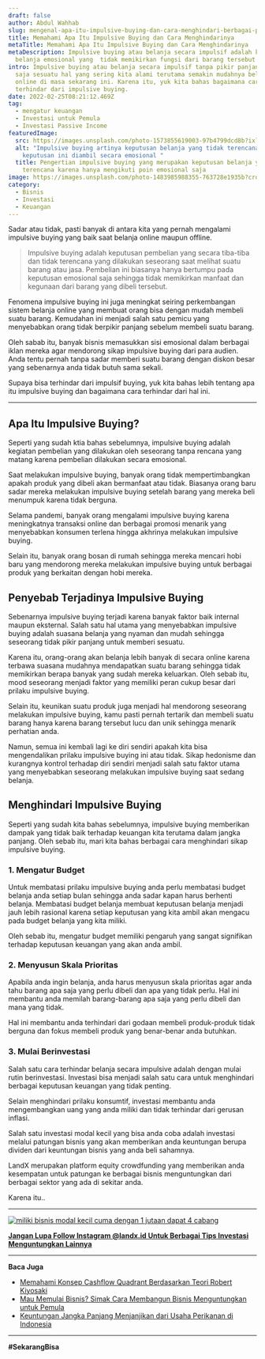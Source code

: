 ```yaml
---
draft: false
author: Abdul Wahhab
slug: mengenal-apa-itu-impulsive-buying-dan-cara-menghindari-berbagai-pemicu-impulsive-buying-selama-pandemi
title: Memahami Apa Itu Impulsive Buying dan Cara Menghindarinya
metaTitle: Memahami Apa Itu Impulsive Buying dan Cara Menghindarinya
metaDescription: Impulsive buying atau belanja secara impulsif adalah keputusan
  belanja emosional yang  tidak memikirkan fungsi dari barang tersebut
intro: Impulsive buying atau belanja secara impulsif tanpa pikir panjang tentu
  saja sesuatu hal yang sering kita alami terutama semakin mudahnya belanja
  online di masa sekarang ini. Karena itu, yuk kita bahas bagaimana cara agar
  terhindar dari impulsive buying.
date: 2022-02-25T08:21:12.469Z
tag:
  - mengatur keuangan
  - Investasi untuk Pemula
  - Investasi Passive Income
featuredImage:
  src: https://images.unsplash.com/photo-1573855619003-97b4799dcd8b?ixlib=rb-1.2.1&ixid=MnwxMjA3fDB8MHxwaG90by1wYWdlfHx8fGVufDB8fHx8&auto=format&fit=crop&w=1170&q=80
  alt: "Impulsive buying artinya keputusan belanja yang tidak terencana karena
    keputusan ini diambil secara emosional "
  title: Pengertian impulsive buying yang merupakan keputusan belanja yang tidak
    terencana karena hanya mengikuti poin emosional saja
image: https://images.unsplash.com/photo-1483985988355-763728e1935b?crop=entropy&cs=tinysrgb&fit=max&fm=jpg&ixid=MnwxMTc3M3wwfDF8c2VhcmNofDJ8fHNob3BwaW5nfGVufDB8fHx8MTY0MDE1OTI2MA&ixlib=rb-1.2.1&q=80&w=1080
category:
  - Bisnis
  - Investasi
  - Keuangan
---
```

Sadar atau tidak, pasti banyak di antara kita yang pernah mengalami impulsive buying yang baik saat belanja online maupun offline.

> Impulsive buying adalah keputusan pembelian yang secara tiba-tiba dan tidak terencana yang dilakukan seseorang saat melihat suatu barang atau jasa. Pembelian ini biasanya hanya bertumpu pada keputusan emosional saja sehingga tidak memikirkan manfaat dan kegunaan dari barang yang dibeli tersebut.

Fenomena impulsive buying ini juga meningkat seiring perkembangan sistem belanja online yang membuat orang bisa dengan mudah membeli suatu barang. Kemudahan ini menjadi salah satu pemicu yang menyebabkan orang tidak berpikir panjang sebelum membeli suatu barang.

Oleh sabab itu, banyak bisnis memasukkan sisi emosional dalam berbagai iklan mereka agar mendorong sikap impulsive buying dari para audien. Anda tentu pernah tanpa sadar memberi suatu barang dengan diskon besar yang sebenarnya anda tidak butuh sama sekali.

Supaya bisa terhindar dari impulsif buying, yuk kita bahas lebih tentang apa itu impulsive buying dan bagaimana cara terhindar dari hal ini.

- - -

## Apa Itu Impulsive Buying?

Seperti yang sudah ktia bahas sebelumnya, impulsive buying adalah kegiatan pembelian yang dilakukan oleh seseorang tanpa rencana yang matang karena pembelian dilakukan secara emosional.

Saat melakukan impulsive buying, banyak orang tidak mempertimbangkan apakah produk yang dibeli akan bermanfaat atau tidak. Biasanya orang baru sadar mereka melakukan impulsive buying setelah barang yang mereka beli menumpuk karena tidak berguna.

Selama pandemi, banyak orang mengalami impulsive buying karena meningkatnya transaksi online dan berbagai promosi menarik yang menyebabkan konsumen terlena hingga akhrinya melakukan impulsive buying.

Selain itu, banyak orang bosan di rumah sehingga mereka mencari hobi baru yang mendorong mereka melakukan impulsive buying untuk berbagai produk yang berkaitan dengan hobi mereka.

## Penyebab Terjadinya Impulsive Buying

Sebenarnya impulsive buying terjadi karena banyak faktor baik internal maupun eksternal. Salah satu hal utama yang menyebabkan impulsive buying adalah suasana belanja yang nyaman dan mudah sehingga seseorang tidak pikir panjang untuk memberi sesuatu.

Karena itu, orang-orang akan belanja lebih banyak di secara online karena terbawa suasana mudahnya mendapatkan suatu barang sehingga tidak memikirkan berapa banyak yang sudah mereka keluarkan. Oleh sebab itu, mood seseorang menjadi faktor yang memiliki peran cukup besar dari prilaku impulsive buying.

Selain itu, keunikan suatu produk juga menjadi hal mendorong seseorang melakukan impulsive buying, kamu pasti pernah tertarik dan membeli suatu barang hanya karena barang tersebut lucu dan unik sehingga menarik perhatian anda.

Namun, semua ini kembali lagi ke diri sendiri apakah kita bisa mengendalikan prilaku impulsive buying ini atau tidak. Sikap hedonisme dan kurangnya kontrol terhadap diri sendiri menjadi salah satu faktor utama yang menyebabkan seseorang melakukan impulsive buying saat sedang belanja.

## Menghindari Impulsive Buying

Seperti yang sudah kita bahas sebelumnya, impulsive buying memberikan dampak yang tidak baik terhadap keuangan kita terutama dalam jangka panjang. Oleh sebab itu, mari kita bahas berbagai cara menghindari sikap impulsive buying.

### 1. Mengatur Budget

Untuk membatasi prilaku impulsive buying anda perlu membatasi budget belanja anda setiap bulan sehingga anda sadar kapan harus berhenti belanja. Membatasi budget belanja membuat keputusan belanja menjadi jauh lebih rasional karena setiap keputusan yang kita ambil akan mengacu pada budget belanja yang kita miliki.

Oleh sebab itu, mengatur budget memiliki pengaruh yang sangat signifikan terhadap keputusan keuangan yang akan anda ambil.

### 2. Menyusun Skala Prioritas

Apabila anda ingin belanja, anda harus menyusun skala prioritas agar anda tahu barang apa saja yang perlu dibeli dan apa yang tidak perlu. Hal ini membantu anda memilah barang-barang apa saja yang perlu dibeli dan mana yang tidak.

Hal ini membantu anda terhindari dari godaan membeli produk-produk tidak berguna dan fokus membeli produk yang benar-benar anda butuhkan.

### 3. Mulai Berinvestasi

Salah satu cara terhindar belanja secara impulsive adalah dengan mulai rutin berinvestasi. Investasi bisa menjadi salah satu cara untuk menghindari berbagai keputusan keuangan yang tidak penting.

Selain menghindari prilaku konsumtif, investasi membantu anda mengembangkan uang yang anda miliki dan tidak terhindar dari gerusan inflasi.

Salah satu investasi modal kecil yang bisa anda coba adalah investasi melalui patungan bisnis yang akan memberikan anda keuntungan berupa dividen dari keuntungan bisnis yang anda beli sahamnya.

LandX merupakan platform equity crowdfunding yang memberikan anda kesempatan untuk patungan ke berbagai bisnis menguntungkan dari berbagai sektor yang ada di sekitar anda.

Karena itu..



- - -

[![miliki bisnis modal kecil cuma dengan 1 jutaan dapat 4 cabang ](https://accountgram-production.sfo2.cdn.digitaloceanspaces.com/landx_ghost/2021/11/jadi-owner-bisnis-hanya-1-jutaan-dengan-cuan-yang-sangat-menjanjikan.png)](https://landx.id/project/?utm_source=Blog&utm_medium=organic+keyword&utm_campaign=blog&utm_id=Blog)

**[Jangan Lupa Follow Instagram @landx.id Untuk Berbagai Tips Investasi Menguntungkan Lainnya](https://www.instagram.com/landx.id/?utm_medium=copy_link)**

- - -

**Baca Juga**

* [Memahami Konsep Cashflow Quadrant Berdasarkan Teori Robert Kiyosaki](https://landx.id/blog/konsep-cashflow-quadrant-robert-kiyosaki/)
* [Mau Memulai Bisnis? Simak Cara Membangun Bisnis Menguntungkan untuk Pemula](https://landx.id/blog/mau-memulai-bisnis-simak-cara-membangun-bisnis-menguntungkan-untuk-pemula/)
* [Keuntungan Jangka Panjang Menjanjikan dari Usaha Perikanan di Indonesia](https://landx.id/blog/bisnis-perikanan-tangkap-di-indonesia/)

- - -

**\#SekarangBisa**